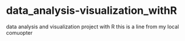 # data_analysis-visualization_withR
data analysis and visualization project with R 
this is a line from my local comuopter 